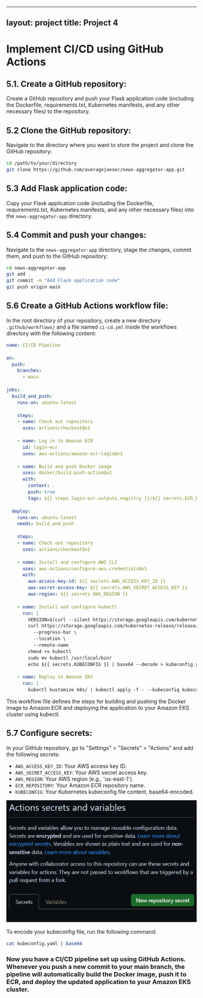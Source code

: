----
layout: project 
title: Project 4
----

# Implement CI/CD using GitHub Actions

## 5.1. Create a GitHub repository:

Create a GitHub repository and push your Flask application code (including the Dockerfile, requirements.txt, Kubernetes manifests, and any other necessary files) to the repository.

## 5.2 Clone the GitHub repository:

Navigate to the directory where you want to store the project and clone the GitHub repository:

```bash
cd /path/to/your/directory
git clone https://github.com/averagejoesec/news-aggregator-app.git
```

## 5.3 Add Flask application code:

Copy your Flask application code (including the Dockerfile, requirements.txt, Kubernetes manifests, and any other necessary files) into the `news-aggregator-app` directory.

## 5.4 Commit and push your changes:

Navigate to the `news-aggregator-app` directory, stage the changes, commit them, and push to the GitHub repository:

```bash
cd news-aggregator-app
git add .
git commit -m "Add Flask application code"
git push origin main
```



## 5.6 Create a GitHub Actions workflow file:

In the root directory of your repository, create a new directory `.github/workflows/` and a file named `ci-cd.yml` inside the workflows directory with the following content:

```yaml
name: CI/CD Pipeline

on:
  push:
    branches:
      - main

jobs:
  build_and_push:
    runs-on: ubuntu-latest

    steps:
    - name: Check out repository
      uses: actions/checkout@v2

    - name: Log in to Amazon ECR
      id: login-ecr
      uses: aws-actions/amazon-ecr-login@v1

    - name: Build and push Docker image
      uses: docker/build-push-action@v2
      with:
        context: .
        push: true
        tags: ${{ steps.login-ecr.outputs.registry }}/${{ secrets.ECR_REPOSITORY }}:${{ github.sha }}

  deploy:
    runs-on: ubuntu-latest
    needs: build_and_push

    steps:
    - name: Check out repository
      uses: actions/checkout@v2

    - name: Install and configure AWS CLI
      uses: aws-actions/configure-aws-credentials@v1
      with:
        aws-access-key-id: ${{ secrets.AWS_ACCESS_KEY_ID }}
        aws-secret-access-key: ${{ secrets.AWS_SECRET_ACCESS_KEY }}
        aws-region: ${{ secrets.AWS_REGION }}

    - name: Install and configure kubectl
      run: |
        VERSION=$(curl --silent https://storage.googleapis.com/kubernetes-release/release/stable.txt)
        curl https://storage.googleapis.com/kubernetes-release/release/$VERSION/bin/linux/amd64/kubectl \
          --progress-bar \
          --location \
          --remote-name
        chmod +x kubectl
        sudo mv kubectl /usr/local/bin/
        echo ${{ secrets.KUBECONFIG }} | base64 --decode > kubeconfig.yaml

    - name: Deploy to Amazon EKS
      run: |
        kubectl kustomize k8s/ | kubectl apply -f - --kubeconfig kubeconfig.yaml
```

This workflow file defines the steps for building and pushing the Docker image to Amazon ECR and deploying the application to your Amazon EKS cluster using kubectl.

## 5.7 Configure secrets:

In your GitHub repository, go to "Settings" > "Secrets" > "Actions" and add the following secrets:

- `AWS_ACCESS_KEY_ID`: Your AWS access key ID.
- `AWS_SECRET_ACCESS_KEY`: Your AWS secret access key.
- `AWS_REGION`: Your AWS region (e.g., 'us-east-1').
- `ECR_REPOSITORY`: Your Amazon ECR repository name.
- `KUBECONFIG`: Your Kubernetes kubeconfig file content, base64-encoded.

![Secrets page](assets/images/secrets-page.png)

To encode your kubeconfig file, run the following command:

```bash
cat kubeconfig.yaml | base64
```

### Now you have a CI/CD pipeline set up using GitHub Actions. Whenever you push a new commit to your main branch, the pipeline will automatically build the Docker image, push it to ECR, and deploy the updated application to your Amazon EKS cluster.
